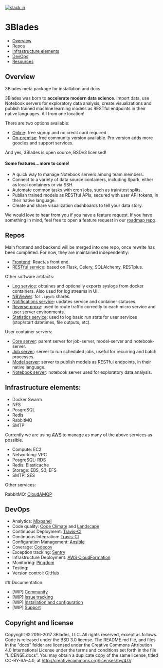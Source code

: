 [![slack in](https://slackin-tkscnxhpky.now.sh/badge.svg)](https://slackin-tkscnxhpky.now.sh/)

# 3Blades

- [Overview](https://github.com/3Blades/3blades/blob/master/README.md#overview)
- [Repos](https://github.com/3Blades/3blades/blob/master/README.md#repos)
- [Infrastructure elements](https://github.com/3Blades/3blades/blob/master/README.md#infrastructure-elements)
- [DevOps](https://github.com/3Blades/3blades/blob/master/README.md#devops)
- [Resources](https://github.com/3Blades/3blades/blob/master/README.md#resources)

## Overview

3Blades meta package for installation and docs.

3Blades was born to **accelerate modern data science**. Import data, use Notebook servers for exploratory data analysis, create visualizations and publish trained machine learning models as RESTful endpoints in their native languages. All from one location!

There are two options available:

- [Online](https://3blades.io): free signup and no credit card required.
- [On-premise](https://github.com/3blades/onpremise): free community version available. Pro version adds more goodies and support services.

And yes, 3Blades is open source, BSDv3 licensed!

#### Some features...more to come!

- A quick way to manage Notebook servers among team members.
- Connect to a variety of data source containers, including Spark, either as local containers or via SSH.
- Automate common tasks with cron jobs, such as train/test splits.
- Publish trained models as RESTful APIs, secured with user API tokens, in their native language.
- Create and share visualization dashboards to tell your data story.

We would love to hear from you if you have a feature request. If you have something in mind, feel free to open a feature request in our [roadmap repo](https://github.com/3blades/roadmap).

## Repos

Main frontend and backend will be merged into one repo, once rewrite has been completed. For now, they are maintained independently:

- [Frontend](https://github.com/3blades/react-frontend): ReactJs front end.
- [RESTful service](https://github.com/3blades/app-backend): based on Flask, Celery, SQLAlchemy, RESTplus.

Other software artifacts:

- [Log service](https://github.com/3blades/logspout): obtaines and optionally exports syslogs from docker containers. Also used for log streams in UI.
- [NBViewer](https://github.com/3blades/nbviewer): for `.ipynb` shares.
- [Notifications service](https://github.com/3blades/notifications-server): updates service and container statuses.
- [Reverse proxy](https://github.com/3blades/openresty): used to route traffic correctly to each micro service and user server environments.
- [Statistics service](https://github.com/3blades/docker-stats): used to log basic run stats for user services (stop/start datetimes, file outputs, etc).

User container servers:

- [Core server](core-server): parent server for job-server, model-server and notebook-server.
- [Job server](https://github.com/3blades/job-server): server to run scheduled jobs, useful for recurring and batch processes.
- [Model server](https://github.com/3blades/model-server): server to publish models as RESTful endpoints, in their native language.
- [Notebook server](https://github.com/3blades/notebook-server): notebook server used for exploratory data analysis.

## Infrastructure elements:

- Docker Swarm
- NFS
- PosgreSQL
- Redis
- RabbitMQ
- SMTP

Currently we are using [AWS](https://aws.amazon.com/) to manage as many of the above services as possible.

- Compute: EC2
- Networking: VPC
- PosgreSQL: RDS
- Redis: Elasticache
- Storage: EBS, S3, EFS
- SMTP: SES

Other services:

RabbitMQ: [CloudAMQP](https://www.cloudamqp.com/)

## DevOps

- Analytics: [Mixpanel](https://mixpanel.com/)
- Code quality: [Code Climate](https://travis-ci.org/) and [Landscape](https://travis-ci.org/)
- Continuous Deployment: [Travis-CI](https://travis-ci.org/)
- Continuous Integration: [Travis-CI](https://travis-ci.org/)
- Configuration Management: [Ansible](https://www.ansible.com/)
- Coverage: [Codecov](https://codecov.io/)
- Exception tracking: [Sentry](https://getsentry.com)
- Infrastructure Deployment: [AWS CloudFormation](https://aws.amazon.com/cloudformation/)
- Monitoring: [Pingdom](https://www.pingdom.com/)
- Testing:
- Version control: [GitHub](https://github.com)

## Documentation

- [WIP] [Community](https://slackin-tkscnxhpky.now.sh)
- [WIP] [Issue tracking](https://github.com/3Blades/3blades/issues)
- [WIP] [Installation and configuration](https://github.com/3Blades/docs)
- [WIP] [Support](https://support.3blades.io)

## Copyright and license

Copyright © 2016-2017 3Blades, LLC. All rights reserved, except as follows. Code
is released under the BSD 3.0 license. The README.md file, and files in the
"docs" folder are licensed under the Creative Commons Attribution 4.0
International License under the terms and conditions set forth in the file
"LICENSE.docs". You may obtain a duplicate copy of the same license, titled
CC-BY-SA-4.0, at http://creativecommons.org/licenses/by/4.0/.
